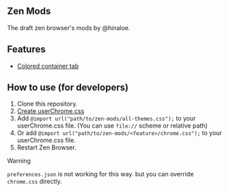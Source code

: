 ## Zen Mods

The draft zen browser's mods by @hinaloe.

## Features

- [Colored container tab](./container_bgcolor/readme.md)

## How to use (for developers)

1. Clone this repository.
2. [Create userChrome.css](https://docs.zen-browser.app/guides/live-editing)
3. Add `@import url("path/to/zen-mods/all-themes.css");` to your userChrome.css file. (You can use `file://` scheme or relative path)
4. Or add `@import url("path/to/zen-mods/<feature>/chrome.css");` to your userChrome.css file.
5. Restart Zen Browser.

> [!WARNING]
> `preferences.json` is not working for this way. but you can override `chrome.css` directly.